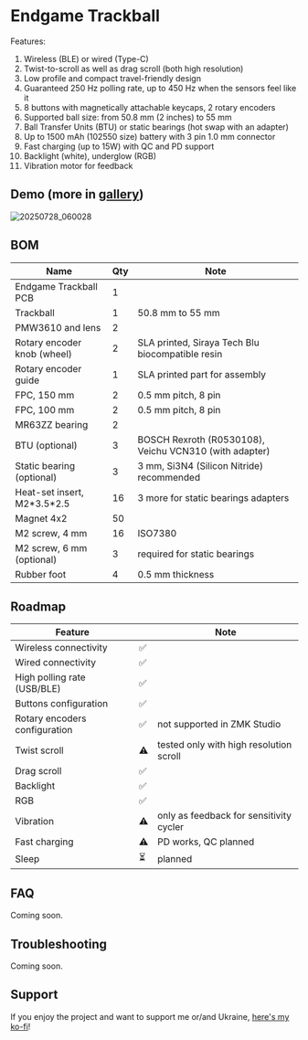 # Endgame Trackball

Features:
1. Wireless (BLE) or wired (Type-C)
2. Twist-to-scroll as well as drag scroll (both high resolution)
3. Low profile and compact travel-friendly design
4. Guaranteed 250 Hz polling rate, up to 450 Hz when the sensors feel like it 
5. 8 buttons with magnetically attachable keycaps, 2 rotary encoders
6. Supported ball size: from 50.8 mm (2 inches) to 55 mm
7. Ball Transfer Units (BTU) or static bearings (hot swap with an adapter)
8. Up to 1500 mAh (102550 size) battery with 3 pin 1.0 mm connector
9. Fast charging (up to 15W) with QC and PD support
10. Backlight (white), underglow (RGB)
11. Vibration motor for feedback 

## Demo (more in [gallery](./GALLERY.md))

![20250728_060028](https://github.com/user-attachments/assets/34a6d464-b352-43d1-8576-2fcf0d073f17)

## BOM

| Name                             | Qty | Note                                                                 |
|----------------------------------|-----|----------------------------------------------------------------------|
| Endgame Trackball PCB            | 1   |                                                                      |
| Trackball                        | 1   | 50.8 mm to 55 mm                                                     |
| PMW3610 and lens                 | 2   |                                                                      |
| Rotary encoder knob (wheel)      | 2   | SLA printed, Siraya Tech Blu biocompatible resin                     |
| Rotary encoder guide             | 1   | SLA printed part for assembly                                        |
| FPC, 150 mm                      | 2   | 0.5 mm pitch, 8 pin                                                  |
| FPC, 100 mm                      | 2   | 0.5 mm pitch, 8 pin                                                  |
| MR63ZZ bearing                   | 2   |                                                                      |
| BTU (optional)                   | 3   | BOSCH Rexroth (R0530108), Veichu VCN310 (with adapter)               |
| Static bearing (optional)        | 3   | 3 mm, Si3N4 (Silicon Nitride) recommended                            |
| Heat-set insert, M2\*3.5*2.5     | 16  | 3 more for static bearings adapters                                  |
| Magnet 4x2                       | 50  |                                                                      |
| M2 screw, 4 mm                   | 16  | ISO7380                                                              |
| M2 screw, 6 mm (optional)        | 3   | required for static bearings                                         |
| Rubber foot                      | 4   | 0.5 mm thickness                                                     |

## Roadmap

| Feature                       |       | Note |
|-------------------------------|-------|------|
| Wireless connectivity         | ✅    |      |
| Wired connectivity            | ✅    |      |
| High polling rate (USB/BLE)   | ✅    |      |
| Buttons configuration         | ✅    |      |
| Rotary encoders configuration | ✅    | not supported in ZMK Studio |
| Twist scroll                  | ⚠️    | tested only with high resolution scroll |
| Drag scroll                   | ✅    |      |
| Backlight                     | ✅    |      |
| RGB                           | ✅    |      |
| Vibration                     | ⚠️    | only as feedback for sensitivity cycler |
| Fast charging                 | ⚠️    | PD works, QC planned |
| Sleep                         | ⏳    | planned |

## FAQ

Coming soon.

## Troubleshooting

Coming soon.

## Support

If you enjoy the project and want to support me or/and Ukraine, [here's my ko-fi](https://ko-fi.com/efogdev)!

